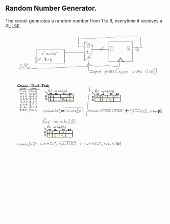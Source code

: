 ## Random Number Generator. 

The circuit generates a random number from 1 to 6, everytime it receives a PULSE.  
<img src="day98_1.jpg" width="600" height="600">  
